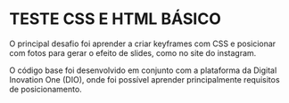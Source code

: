 # TESTE CSS E HTML BÁSICO 

O principal desafio foi aprender a criar keyframes com CSS e posicionar com fotos para gerar o efeito de slides, como no site do instagram.

O código base foi desenvolvido em conjunto com a plataforma da Digital Inovation One (DIO), onde foi possível aprender principalmente requisitos de posicionamento.

